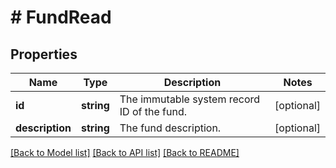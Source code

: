 # # FundRead

## Properties

Name | Type | Description | Notes
------------ | ------------- | ------------- | -------------
**id** | **string** | The immutable system record ID of the fund. | [optional]
**description** | **string** | The fund description. | [optional]

[[Back to Model list]](../../README.md#models) [[Back to API list]](../../README.md#endpoints) [[Back to README]](../../README.md)
